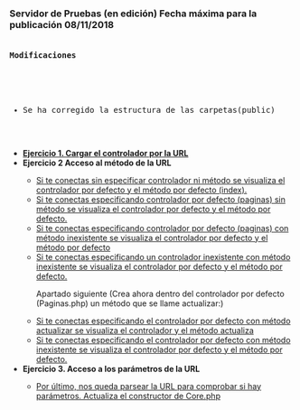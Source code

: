 <h3>Servidor de Pruebas (en edición) Fecha máxima para la publicación <b>08/11/2018</b></h3>
<pre>
<h4>Modificaciones</h4>
<ul>
  <li>Se ha corregido la estructura de las carpetas(public)</li>
</ul>
</pre>
<ul>
  <li><b><a href="http://51.254.116.159/a27_1/articulos">Ejercicio 1. Cargar el controlador por la URL</a></b></li>
  <li><b>Ejercicio 2 Acceso al método de la URL</b></li>
  <ul>
    <li><a href="http://51.254.116.159/a27_1/">Si te conectas sin especificar controlador ni método se visualiza el controlador por defecto y el método por defecto (index).</a></li>
    <li><a href="http://51.254.116.159/a27_1/paginas">Si te conectas especificando controlador por defecto (paginas) sin método se visualiza el controlador por defecto y el método por defecto.</a></li>
    <li><a href="http://51.254.116.159/a27_1/paginas/test">Si te conectas especificando controlador por defecto (paginas) con método inexistente se visualiza el controlador por defecto y el método por defecto</a></li>
    <li><a href="http://51.254.116.159/a27_1/paginas/test/test">Si te conectas especificando un controlador inexistente con método inexistente se visualiza el controlador por defecto y el método por defecto.</a></li>
    <p>Apartado siguiente (Crea ahora dentro del controlador por defecto (Paginas.php) un método que se llame actualizar:)</p>
    <li><a href="http://51.254.116.159/a27_1/paginas/actualizar">Si te conectas especificando el controlador por defecto con método actualizar se visualiza el controlador y el método actualiza</a></li>
    <li><a href="http://51.254.116.159/a27_1/paginas/ac">Si te conectas especificando el controlador por defecto con método inexistente se visualiza el controlador por defecto y el método por defecto.</a></li>
  </ul>
  <li><b>Ejercicio 3. Acceso a los parámetros de la URL</b></li>
  <ul>
    <li><a href="http://51.254.116.159/a27_1/paginas/actualizar/7">Por último, nos queda parsear la URL para comprobar si hay parámetros. Actualiza el constructor de Core.php</a></li>
  </ul>
</ul>

